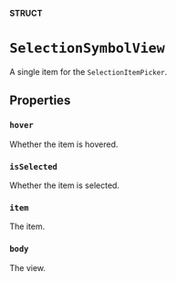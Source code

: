 **STRUCT**

# `SelectionSymbolView`

A single item for the ``SelectionItemPicker``.

## Properties
### `hover`

Whether the item is hovered.

### `isSelected`

Whether the item is selected.

### `item`

The item.

### `body`

The view.
